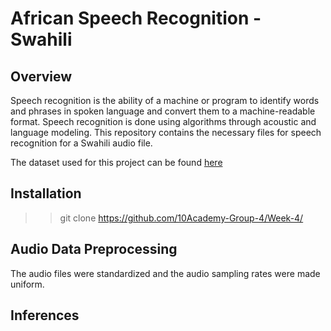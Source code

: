 # African Speech Recognition - Swahili

## Overview
Speech recognition is the ability of a machine or program to identify words and phrases in spoken language and convert them to a machine-readable format.
Speech recognition is done using algorithms through acoustic and language modeling. 
This repository contains the necessary files for speech recognition for a Swahili audio file.

The dataset used for this project can be found [here](https://github.com/getalp/ALFFA_PUBLIC)

## Installation
>> git clone https://github.com/10Academy-Group-4/Week-4/


## Audio Data Preprocessing
The audio files were standardized and the audio sampling rates were made uniform.


## Inferences


